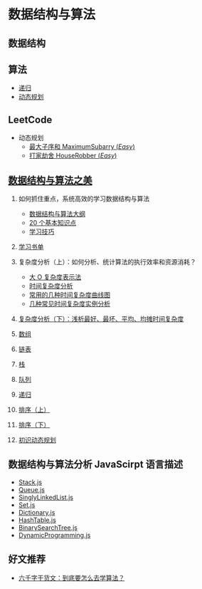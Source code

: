 # 数据结构与算法

## 数据结构

## 算法

- [递归](/Content/递归.md)
- [动态规划](/Content/动态规划.md)

## LeetCode

- 动态规划
  - [最大子序和 MaximumSubarry (_Easy_)](https://github.com/zhangzhongjiang/Data-Structures-Algorithms/tree/master/LeetCode/53_MaximumSubarray)
  - [打家劫舍 HouseRobber (_Easy_)](https://github.com/zhangzhongjiang/Data-Structures-Algorithms/tree/master/LeetCode/198_HouseRobber)

## [数据结构与算法之美](https://time.geekbang.org/column/126)

1. 如何抓住重点，系统高效的学习数据结构与算法

   - [数据结构与算法大纲](/MindMap/Geek/知识图谱.jpg)
   - [20 个基本知识点](/Notes/Geek/01.20个基本知识点.md)
   - [学习技巧](/Notes/Geek/01.学习技巧.md)

2. [学习书单](/MindMap/Geek/学习书单.jpg)

3. 复杂度分析（上）：如何分析、统计算法的执行效率和资源消耗？

   - [大 O 复杂度表示法](/Notes/Geek/03.大O复杂度表示法.md)
   - [时间复杂度分析](/Notes/Geek/03.时间复杂度分析.md)
   - [常用的几种时间复杂度曲线图](/MindMap/Geek/常用的几种时间复杂度曲线图.jpg)
   - [几种常见时间复杂度实例分析](/Notes/Geek/03.几种常见时间复杂度实例分析.md)

4. [复杂度分析（下）：浅析最好、最坏、平均、均摊时间复杂度](/Notes/Geek/04.最好、最坏、平均、均摊时间复杂度.md)

5. [数组](/Notes/Geek/05.数组.md)

6. [链表](/Notes/Geek/06.链表.md)

7. [栈](/Notes/Geek/07.栈.md)

8. [队列](/Notes/Geek/08.队列.md)

9. [递归](/Notes/Geek/09.递归.md)

10. [排序（上）](</Notes/Geek/10.排序(上).md>)

11. [排序（下）](</Notes/Geek/11.排序(下).md>)

12. [初识动态规划](/Notes/Geek/40.初识动态规划：如何巧妙解决‘双十一’购物时的凑单问题.md)

## 数据结构与算法分析 JavaScirpt 语言描述

- [Stack.js](/DataStructure/Stack.js)
- [Queue.js](/DataStructure/Queue.js)
- [SinglyLinkedList.js](/DataStructure/SinglyLinkedList.js)
- [Set.js](/DataStructure/Set.js)
- [Dictionary.js](/DataStructure/Dictionary.js)
- [HashTable.js](/DataStructure/HashTable.js)
- [BinarySearchTree.js](/DataStructure/BinarySearchTree.js)
- [DynamicProgramming.js](/Algo/DP.js)

## 好文推荐

- [六千字干货文：到底要怎么去学算法？](https://mp.weixin.qq.com/s/7cpixzxE2DLaEn7F615AqQ)
